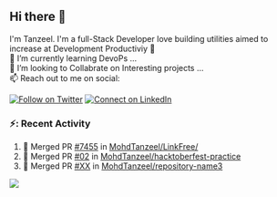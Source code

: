 ## Hi there 👋
I'm Tanzeel. I'm a full-Stack Developer love building utilities aimed to increase at Development Productiviy 🙌  
🌱 I’m currently learning DevoPs ...  
💞️ I’m looking to Collabrate on Interesting projects ...  
📫 Reach out to me on social:  

[![Follow on Twitter](https://img.shields.io/badge/--twitter?label=Twitter&logo=Twitter&style=social)](https://twitter.com/mohd1_tanzeel) [![Connect on LinkedIn](https://img.shields.io/badge/--linkedin?label=LinkedIn&logo=LinkedIn&style=social)](https://www.linkedin.com/in/mohd-tanzeel-860899221/)


### ⚡: Recent Activity  
<!--START_SECTION:activity 
1. 🎉 Merged PR [#26](https://github.com/jamesgeorge007/csstox/pull/26) in [jamesgeorge007/csstox](https://github.com/jamesgeorge007/csstox)
2. 🎉 Merged PR [#25](https://github.com/jamesgeorge007/csstox/pull/25) in [jamesgeorge007/csstox](https://github.com/jamesgeorge007/csstox)
3. 🎉 Merged PR [#27](https://github.com/jamesgeorge007/csstox/pull/27) in [jamesgeorge007/csstox](https://github.com/jamesgeorge007/csstox)
4. 🎉 Merged PR [#28](https://github.com/jamesgeorge007/csstox/pull/28) in [jamesgeorge007/csstox](https://github.com/jamesgeorge007/csstox)
5. 🎉 Merged PR [#29](https://github.com/jamesgeorge007/csstox/pull/29) in [jamesgeorge007/csstox](https://github.com/jamesgeorge007/csstox)

<!--START_SECTION:activity-->
1. 🎉 Merged PR [#7455](https://github.com/MohdTanzeel/*/pull/XX) in [MohdTanzeel/LinkFree/](https://github.com/MohdTanzeel/repository-name)
2. 🎉 Merged PR [#02](https://github.com/MohdTanzeel/*/pull/XX) in [MohdTanzeel/hacktoberfest-practice ](https://github.com/MohdTanzeel/repository-name2)
3. 🎉 Merged PR [#XX](https://github.com/MohdTanzeel/*/pull/XX) in [MohdTanzeel/repository-name3](https://github.com/MohdTanzeel/repository-name3)
<!--END_SECTION:activity-->

<!--END_SECTION:activity-->
<!---
- 👋 Hi, I’m @MohdTanzeel
- 👀 I’m a full-Stack Developer ...
- 🌱 I’m currently learning Devops ...
- 💞️ I’m looking to Collabrate on Interesting projects ...
- 📫 Reach out to me on social !...


MohdTanzeel/MohdTanzeel is a ✨ special ✨ repository because its `README.md` (this file) appears on your GitHub profile.
You can click the Preview link to take a look at your changes.

![Mohd Tanzeel](https://cdn.hashnode.com/res/hashnode/image/upload/v1678622458022/R_N5ziilV.png)
--->

<img src="https://github-readme-stats.vercel.app/api?username=MohdTanzeel&show_icons=true&theme=tokyonight"/>
